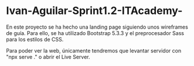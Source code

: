 # Ivan-Aguilar-Sprint1.2-ITAcademy-

En este proyecto se ha hecho una landing page siguiendo unos wireframes de guía.
Para ello, se ha utilizado Bootstrap 5.3.3 y el preprocesador Sass para los estilos de CSS.

Para poder ver la web, únicamente tendremos que levantar servidor con "npx serve ." o abrir el Live Server.
